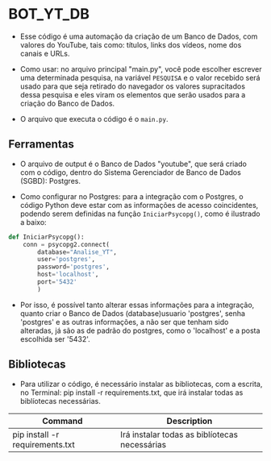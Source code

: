 # BOT_YT_DB

- Esse código é uma automação da criação de um Banco de Dados, com valores do YouTube, tais como: títulos, links dos vídeos, nome dos canais e URLs.

- Como usar: no arquivo principal "main.py", você pode escolher escrever uma determinada pesquisa, na variável `PESQUISA` e o valor recebido será usado para que seja retirado do navegador os valores supracitados dessa pesquisa e eles viram os elementos que serão usados para a criação do Banco de Dados.

- O arquivo que executa o código é o ``main.py``.

## Ferramentas

- O arquivo de output é o Banco de Dados "youtube", que será criado com o código, dentro do Sistema Gerenciador de Banco de Dados (SGBD): Postgres.

- Como configurar no Postgres: para a integração com o Postgres, o código Python deve estar com as informações de acesso coincidentes, podendo serem definidas na função ``IniciarPsycopg()``, como é ilustrado a baixo:

```python
def IniciarPsycopg():
    conn = psycopg2.connect(
        database="Analise_YT",
        user='postgres',
        password='postgres',
        host='localhost',
        port='5432'
        )
```

- Por isso, é possível tanto alterar essas informações para a integração, quanto criar o Banco de Dados (database)usuario 'postgres', senha 'postgres' e as outras informações, a não ser que tenham sido alteradas, já são as de padrão do postgres, como o 'localhost' e a posta escolhida ser '5432'.

## Bibliotecas

- Para utilizar o código, é necessário instalar as bibliotecas, com a escrita, no Terminal: pip install -r requirements.txt, que irá instalar todas as biblíotecas necessárias.

| Command | Description |
| --- | --- |
| pip install -r requirements.txt | Irá instalar todas as biblíotecas necessárias |